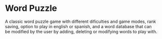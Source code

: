 # Word Puzzle
A classic word puzzle game with different dificulties and game modes, rank saving, option to play in english or spanish, and a word database that can be modified by the user by adding, deleting or modifying words to play with.
